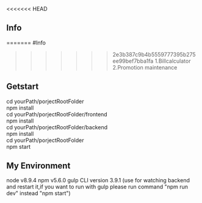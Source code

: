 <<<<<<< HEAD
## Info

=======
#Info
>>>>>>> 2e3b387c9b4b5559777395b275ee99bef7bba1fa
1.Billcalculator
2.Promotion maintenance

## Getstart

cd yourPath/porjectRootFolder<br />
npm install<br />
cd yourPath/porjectRootFolder/frontend<br />
npm install<br />
cd yourPath/porjectRootFolder/backend<br />
npm install<br />
cd yourPath/porjectRootFolder<br />
npm start<br />

## My Environment

node v8.9.4
npm v5.6.0
gulp CLI version 3.9.1 (use for watching backend and restart it,if you want to run with gulp please run command "npm run dev" instead "npm start")
